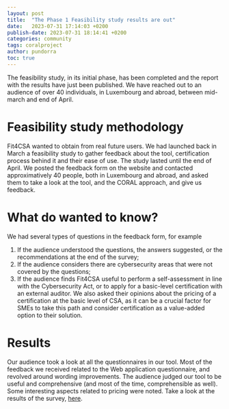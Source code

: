 ```yaml
---
layout: post
title:  "The Phase 1 Feasibility study results are out"
date:   2023-07-31 17:14:03 +0200
publish-date: 2023-07-31 18:14:41 +0200
categories: community
tags: coralproject
author: pundorra
toc: true
---
```


The feasibility study, in its initial phase, has been completed and the report with the results have just been published. We have reached out to an audience of over 40 individuals, in Luxembourg and abroad, between mid-march and end of April.

# Feasibility study methodology 

Fit4CSA wanted to obtain from real future users. We had launched back in March a feasibility study to gather feedback about the tool, certification process behind it and their ease of use. The study lasted until the end of April.  We posted the feedback form on the website and contacted approximatively 40 people, both in Luxembourg and abroad, and asked them to take a look at the tool, and the CORAL approach, and give us feedback.

# What do wanted to know?
We had several types of questions in the feedback form, for example
1. If the audience understood the questions, the answers suggested, or the recommendations at the end of the survey;
2. If the audience considers there are cybersecurity areas that were not covered by the questions;
3. If the audience finds Fit4CSA useful to perform a self-assessment in line with the Cybersecurity Act, or to apply for a basic-level certification with an external auditor.
We also asked their opinions about the pricing of a certification at the basic level of CSA, as it can be a crucial factor for SMEs to take this path and consider certification as a value-added option to their solution.

# Results
Our audience took a look at all the questionnaires in our tool. Most of the feedback we received related to the Web application questionnaire, and revolved around wording improvements. The audience judged our tool to be useful and comprehensive (and most of the time, comprehensible as well). Some interesting aspects related to pricing were noted. 
Take a look at the results of the survey, [here](/assets/docs/CORAL-FeasibilityStudyReport-v1.0.pdf).


